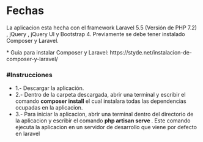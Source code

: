 # Fechas

<p>La aplicacion esta hecha con el framework Laravel 5.5 (Versión de PHP 7.2) , jQuery , jQuery UI y Bootstrap 4. 
Previamente se debe tener instalado Composer y Laravel.</p>
 * Guia para instalar Composer y Laravel: https://styde.net/instalacion-de-composer-y-laravel/

<h3>#Instrucciones</h3>

<ul> 
	<li>1.- Descargar la aplicación.</li>
	<li>2.- Dentro de la carpeta descargada, abrir una terminal y escribir el comando <b>composer install</b> el cual instalara todas las dependencias ocupadas en la 					aplicacion.</li>
	<li>3.- Para iniciar la aplicacion, abrir una terminal dentro del directorio de la aplicacion y escribir el comando <b>php artisan serve </b>. Este comando ejecuta la aplicacion en un servidor de desarrollo que viene por defecto en laravel</li>
</ul>



